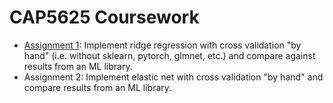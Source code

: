# CAP5625 Coursework  
  
* [Assignment 1](https://github.com/MichaelTeti/CAP5625/blob/main/CAP5625_Assignment1_RidgeRegression.ipynb): Implement ridge regression with cross validation "by hand" (i.e. without sklearn, pytorch, glmnet, etc.) and compare against results from an ML library.  
* Assignment 2: Implement elastic net with cross validation "by hand" and compare results from an ML library. 
